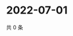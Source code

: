 # 2022-07-01

共 0 条

<!-- BEGIN WEIBO -->
<!-- 最后更新时间 Fri Jul 01 2022 13:25:03 GMT+0800 (China Standard Time) -->

<!-- END WEIBO -->
